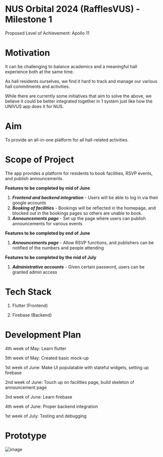 # NUS Orbital 2024 (RafflesVUS) - Milestone 1

Proposed Level of Achievement: Apollo 11

# **Motivation**

It can be challenging to balance academics and a meaningful hall experience both at the same time. 

As hall residents ourselves, we find it hard to track and manage our various hall commitments and activities. 

While there are currently some initiatives that aim to solve the above, we believe it could be better integrated together in 1 system just like how the UNIVUS app does it for NUS. 

# **Aim**

To provide an all-in-one platform for all hall-related activities. 

# **Scope of Project**

The app provides a platform for residents to book facilities, RSVP events, and publish announcements. 

**Features to be completed by mid of June**
1.	***Frontend and backend integration*** - Users will be able to log in via their google accounts
2.	***Booking of facilities*** - Bookings will be reflected in the homepage, and blocked out in the bookings pages so others are unable to book.
3.	***Announcements page*** - Set up the page where users can publish announcements for various events

**Features to be completed by end of June**

1. ***Announcements page*** - Allow RSVP functions, and publishers can be notified of the numbers and people attending

**Features to be completed by the mid of July**

1.	***Administrative accounts*** - Given certain password, users can be granted admin access

# **Tech Stack**

1. Flutter (Frontend)

2. Firebase (Backend)

# **Development Plan**

4th week of May: Learn flutter

5th week of May: Created basic mock-up

1st week of June: Make UI populatable with stateful widgets, setting up firebase

2nd week of June: Touch up on facilities page, build skeleton of announcement page

3rd week of June: Learn firebase

4th week of June: Proper backend integration

1st week of July: Testing and debugging


# **Prototype**

![image](https://github.com/lifrocszh/Orbital-24-RafflesVUS/assets/163915921/d7a1ea31-7b19-4447-b526-6e202ddce752)


